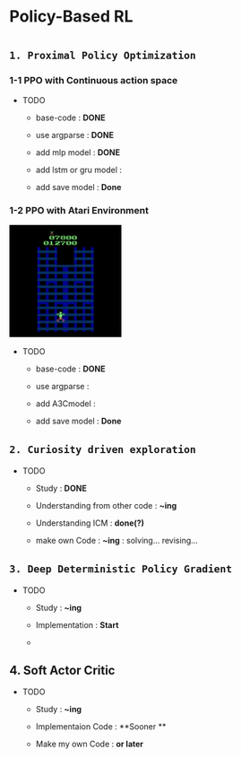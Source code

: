 

# Policy-Based RL

#

## `1. Proximal Policy Optimization`

### 1-1 PPO with Continuous action space

* TODO
  - base-code : **DONE**
  
  - use argparse : **DONE**
  
  - add mlp model : **DONE**
    
  - add lstm or gru model :
     
  - add save model : **Done**
  

### 1-2 PPO with Atari Environment

<img src="/image/CrazyClimber.gif" width=200 height=200>

* TODO
  - base-code : **DONE**
  
  - use argparse : 
  
  - add A3Cmodel :
  
  - add save model : **Done**


## `2. Curiosity driven exploration`
* TODO
  - Study : **DONE**
  
  - Understanding from other code : **~ing**
  
  - Understanding ICM : **done(?)**
  
  - make own Code : **~ing** : solving... revising...
  
## `3. Deep Deterministic Policy Gradient`
* TODO
  - Study : **~ing**
  
  - Implementation : **Start**
  
  - 

## 4. Soft Actor Critic
* TODO
  - Study : **~ing**
  
  - Implementaion Code : **Sooner **
  
  - Make my own Code : **or later**
  
